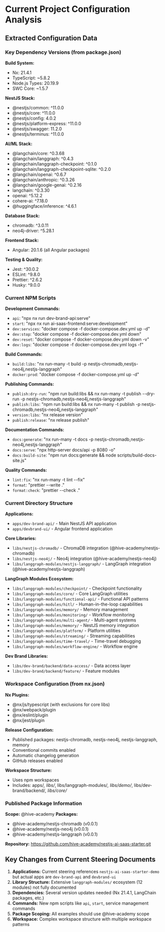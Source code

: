# Current Project Configuration Analysis

## Extracted Configuration Data

### Key Dependency Versions (from package.json)

**Build System:**

- Nx: 21.4.1
- TypeScript: ~5.8.2
- Node.js Types: 20.19.9
- SWC Core: ~1.5.7

**NestJS Stack:**

- @nestjs/common: ^11.0.0
- @nestjs/core: ^11.0.0
- @nestjs/config: 4.0.2
- @nestjs/platform-express: ^11.0.0
- @nestjs/swagger: 11.2.0
- @nestjs/terminus: ^11.0.0

**AI/ML Stack:**

- @langchain/core: ^0.3.68
- @langchain/langgraph: ^0.4.3
- @langchain/langgraph-checkpoint: ^0.1.0
- @langchain/langgraph-checkpoint-sqlite: ^0.2.0
- @langchain/openai: ^0.6.7
- @langchain/anthropic: ^0.3.26
- @langchain/google-genai: ^0.2.16
- langchain: ^0.3.30
- openai: ^5.12.2
- cohere-ai: ^7.18.0
- @huggingface/inference: ^4.6.1

**Database Stack:**

- chromadb: ^3.0.11
- neo4j-driver: ^5.28.1

**Frontend Stack:**

- Angular: 20.1.6 (all Angular packages)

**Testing & Quality:**

- Jest: ^30.0.2
- ESLint: ^9.8.0
- Prettier: ^2.6.2
- Husky: ^9.0.0

### Current NPM Scripts

**Development Commands:**

- `api`: "npx nx run dev-brand-api:serve"
- `start`: "npx nx run ai-saas-frontend:serve:development"
- `dev:services`: "docker compose -f docker-compose.dev.yml up -d"
- `dev:stop`: "docker compose -f docker-compose.dev.yml down"
- `dev:reset`: "docker compose -f docker-compose.dev.yml down -v"
- `dev:logs`: "docker compose -f docker-compose.dev.yml logs -f"

**Build Commands:**

- `build:libs`: "nx run-many -t build -p nestjs-chromadb,nestjs-neo4j,nestjs-langgraph"
- `docker:prod`: "docker compose -f docker-compose.yml up -d"

**Publishing Commands:**

- `publish:dry-run`: "npm run build:libs && nx run-many -t publish --dry-run -p nestjs-chromadb,nestjs-neo4j,nestjs-langgraph"
- `publish:libs`: "npm run build:libs && nx run-many -t publish -p nestjs-chromadb,nestjs-neo4j,nestjs-langgraph"
- `version:libs`: "nx release version"
- `publish:release`: "nx release publish"

**Documentation Commands:**

- `docs:generate`: "nx run-many -t docs -p nestjs-chromadb,nestjs-neo4j,nestjs-langgraph"
- `docs:serve`: "npx http-server docs/api -p 8080 -o"
- `docs:build-site`: "npm run docs:generate && node scripts/build-docs-site.js"

**Quality Commands:**

- `lint:fix`: "nx run-many -t lint --fix"
- `format`: "prettier --write ."
- `format:check`: "prettier --check ."

### Current Directory Structure

**Applications:**

- `apps/dev-brand-api/` - Main NestJS API application
- `apps/devbrand-ui/` - Angular frontend application

**Core Libraries:**

- `libs/nestjs-chromadb/` - ChromaDB integration (@hive-academy/nestjs-chromadb)
- `libs/nestjs-neo4j/` - Neo4j integration (@hive-academy/nestjs-neo4j)
- `libs/langgraph-modules/nestjs-langgraph/` - LangGraph integration (@hive-academy/nestjs-langgraph)

**LangGraph Modules Ecosystem:**

- `libs/langgraph-modules/checkpoint/` - Checkpoint functionality
- `libs/langgraph-modules/core/` - Core LangGraph utilities
- `libs/langgraph-modules/functional-api/` - Functional API patterns
- `libs/langgraph-modules/hitl/` - Human-in-the-loop capabilities
- `libs/langgraph-modules/memory/` - Memory management
- `libs/langgraph-modules/monitoring/` - Workflow monitoring
- `libs/langgraph-modules/multi-agent/` - Multi-agent systems
- `libs/langgraph-modules/memory/` - NestJS memory integration
- `libs/langgraph-modules/platform/` - Platform utilities
- `libs/langgraph-modules/streaming/` - Streaming capabilities
- `libs/langgraph-modules/time-travel/` - Time-travel debugging
- `libs/langgraph-modules/workflow-engine/` - Workflow engine

**Dev Brand Libraries:**

- `libs/dev-brand/backend/data-access/` - Data access layer
- `libs/dev-brand/backend/feature/` - Feature modules

### Workspace Configuration (from nx.json)

**Nx Plugins:**

- @nx/js/typescript (with exclusions for core libs)
- @nx/webpack/plugin
- @nx/eslint/plugin
- @nx/jest/plugin

**Release Configuration:**

- Published packages: nestjs-chromadb, nestjs-neo4j, nestjs-langgraph, memory
- Conventional commits enabled
- Automatic changelog generation
- GitHub releases enabled

**Workspace Structure:**

- Uses npm workspaces
- Includes: apps/_, libs/_, libs/langgraph-modules/_, libs/demo/_, libs/dev-brand/backend/_, libs/core/_

### Published Package Information

**Scope:** @hive-academy
**Packages:**

- @hive-academy/nestjs-chromadb (v0.0.1)
- @hive-academy/nestjs-neo4j (v0.0.1)
- @hive-academy/nestjs-langgraph (v0.0.1)

**Repository:** <https://github.com/hive-academy/nestjs-ai-saas-starter.git>

## Key Changes from Current Steering Documents

1. **Applications:** Current steering references `nestjs-ai-saas-starter-demo` but actual apps are `dev-brand-api` and `devbrand-ui`
2. **Library Structure:** Extensive `langgraph-modules/` ecosystem (12 modules) not fully documented
3. **Dependencies:** Several version updates needed (Nx 21.4.1, LangChain packages, etc.)
4. **Commands:** New npm scripts like `api`, `start`, service management commands
5. **Package Scoping:** All examples should use @hive-academy scope
6. **Workspace:** Complex workspace structure with multiple workspace patterns
